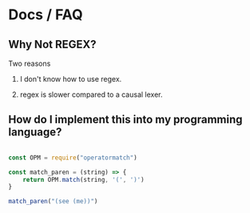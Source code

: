 <!--
 Copyright (C) 2021 Kai D. Gonzalez
 
 This program is free software: you can redistribute it and/or modify
 it under the terms of the GNU Affero General Public License as
 published by the Free Software Foundation, either version 3 of the
 License, or (at your option) any later version.
 
 This program is distributed in the hope that it will be useful,
 but WITHOUT ANY WARRANTY; without even the implied warranty of
 MERCHANTABILITY or FITNESS FOR A PARTICULAR PURPOSE.  See the
 GNU Affero General Public License for more details.
 
 You should have received a copy of the GNU Affero General Public License
 along with this program.  If not, see <http://www.gnu.org/licenses/>.
-->

# Docs / FAQ

## Why Not REGEX?

Two reasons

1. I don't know how to use regex.

2. regex is slower compared to a causal lexer.

## How do I implement this into my programming language?

```js

const OPM = require("operatormatch")

const match_paren = (string) => {
    return OPM.match(string, '(', ')')
}

match_paren("(see (me))")

```